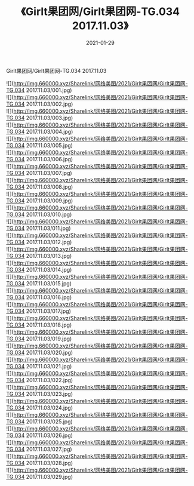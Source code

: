 ﻿---
layout: post
title:  《Girlt果团网/Girlt果团网-TG.034 2017.11.03》
date:   2021-01-29
img: http://img.660000.xyz/Sharelink/网络美图/2021/Girlt果团网/Girlt果团网-TG.034 2017.11.03/000.jpg
categories: [美女, 清纯, 唯美]
---

Girlt果团网/Girlt果团网-TG.034 2017.11.03

 ![](http://img.660000.xyz/Sharelink/网络美图/2021/Girlt果团网/Girlt果团网-TG.034 2017.11.03/001.jpg) <br>![](http://img.660000.xyz/Sharelink/网络美图/2021/Girlt果团网/Girlt果团网-TG.034 2017.11.03/002.jpg) <br>![](http://img.660000.xyz/Sharelink/网络美图/2021/Girlt果团网/Girlt果团网-TG.034 2017.11.03/003.jpg) <br>![](http://img.660000.xyz/Sharelink/网络美图/2021/Girlt果团网/Girlt果团网-TG.034 2017.11.03/004.jpg) <br>![](http://img.660000.xyz/Sharelink/网络美图/2021/Girlt果团网/Girlt果团网-TG.034 2017.11.03/005.jpg) <br>![](http://img.660000.xyz/Sharelink/网络美图/2021/Girlt果团网/Girlt果团网-TG.034 2017.11.03/006.jpg) <br>![](http://img.660000.xyz/Sharelink/网络美图/2021/Girlt果团网/Girlt果团网-TG.034 2017.11.03/007.jpg) <br>![](http://img.660000.xyz/Sharelink/网络美图/2021/Girlt果团网/Girlt果团网-TG.034 2017.11.03/008.jpg) <br>![](http://img.660000.xyz/Sharelink/网络美图/2021/Girlt果团网/Girlt果团网-TG.034 2017.11.03/009.jpg) <br>![](http://img.660000.xyz/Sharelink/网络美图/2021/Girlt果团网/Girlt果团网-TG.034 2017.11.03/010.jpg) <br>![](http://img.660000.xyz/Sharelink/网络美图/2021/Girlt果团网/Girlt果团网-TG.034 2017.11.03/011.jpg) <br>![](http://img.660000.xyz/Sharelink/网络美图/2021/Girlt果团网/Girlt果团网-TG.034 2017.11.03/012.jpg) <br>![](http://img.660000.xyz/Sharelink/网络美图/2021/Girlt果团网/Girlt果团网-TG.034 2017.11.03/013.jpg) <br>![](http://img.660000.xyz/Sharelink/网络美图/2021/Girlt果团网/Girlt果团网-TG.034 2017.11.03/014.jpg) <br>![](http://img.660000.xyz/Sharelink/网络美图/2021/Girlt果团网/Girlt果团网-TG.034 2017.11.03/015.jpg) <br>![](http://img.660000.xyz/Sharelink/网络美图/2021/Girlt果团网/Girlt果团网-TG.034 2017.11.03/016.jpg) <br>![](http://img.660000.xyz/Sharelink/网络美图/2021/Girlt果团网/Girlt果团网-TG.034 2017.11.03/017.jpg) <br>![](http://img.660000.xyz/Sharelink/网络美图/2021/Girlt果团网/Girlt果团网-TG.034 2017.11.03/018.jpg) <br>![](http://img.660000.xyz/Sharelink/网络美图/2021/Girlt果团网/Girlt果团网-TG.034 2017.11.03/019.jpg) <br>![](http://img.660000.xyz/Sharelink/网络美图/2021/Girlt果团网/Girlt果团网-TG.034 2017.11.03/020.jpg) <br>![](http://img.660000.xyz/Sharelink/网络美图/2021/Girlt果团网/Girlt果团网-TG.034 2017.11.03/021.jpg) <br>![](http://img.660000.xyz/Sharelink/网络美图/2021/Girlt果团网/Girlt果团网-TG.034 2017.11.03/022.jpg) <br>![](http://img.660000.xyz/Sharelink/网络美图/2021/Girlt果团网/Girlt果团网-TG.034 2017.11.03/023.jpg) <br>![](http://img.660000.xyz/Sharelink/网络美图/2021/Girlt果团网/Girlt果团网-TG.034 2017.11.03/024.jpg) <br>![](http://img.660000.xyz/Sharelink/网络美图/2021/Girlt果团网/Girlt果团网-TG.034 2017.11.03/025.jpg) <br>![](http://img.660000.xyz/Sharelink/网络美图/2021/Girlt果团网/Girlt果团网-TG.034 2017.11.03/026.jpg) <br>![](http://img.660000.xyz/Sharelink/网络美图/2021/Girlt果团网/Girlt果团网-TG.034 2017.11.03/027.jpg) <br>![](http://img.660000.xyz/Sharelink/网络美图/2021/Girlt果团网/Girlt果团网-TG.034 2017.11.03/028.jpg) <br>![](http://img.660000.xyz/Sharelink/网络美图/2021/Girlt果团网/Girlt果团网-TG.034 2017.11.03/029.jpg) <br>
